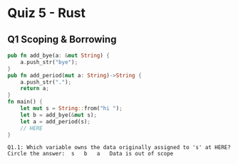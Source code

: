 # Quiz 5 - Rust

## Q1 Scoping & Borrowing
```rust
pub fn add_bye(a: &mut String) {
	a.push_str("bye");
}
pub fn add_period(mut a: String)->String {
	a.push_str(".");
	return a;
}
fn main() {
	let mut s = String::from("hi ");
	let b = add_bye(&mut s);
	let a = add_period(s);
	// HERE
}
```

	Q1.1: Which variable owns the data originally assigned to 's' at HERE?
	Circle the answer:	s	b	a	Data is out of scope
	



